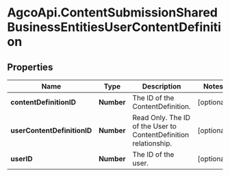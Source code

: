 # AgcoApi.ContentSubmissionSharedBusinessEntitiesUserContentDefinition

## Properties

Name | Type | Description | Notes
------------ | ------------- | ------------- | -------------
**contentDefinitionID** | **Number** | The ID of the ContentDefinition. | [optional] 
**userContentDefinitionID** | **Number** | Read Only. The ID of the User to ContentDefinition relationship. | [optional] 
**userID** | **Number** | The ID of the user. | [optional] 


